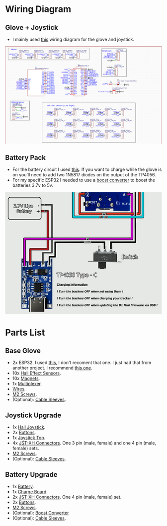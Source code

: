 # Wiring Diagram
## Glove + Joystick
* I mainly used [this](https://github.com/LucidVR/lucidgloves/wiki/Prototype-5-Wiring-Guide) wiring diagram for the glove and joystick.
<img src="https://github.com/TjadenWright/VR-Glove/blob/main/Images%20And%20Videos/GloveWiringLucas.png" alt="Glove Wiring" title="Glove Wiring" />

## Battery Pack
* For the battery circuit I used [this](https://docs.slimevr.dev/diy/tracker-schematics.html). If you want to charge while the glove is on you'll need to add two 1N5817 diodes on the output of the TP4056.
* For my specific ESP32 I needed to use a [boost converter](https://www.amazon.com/gp/product/B07L76KLRY/ref=ox_sc_act_title_3?smid=A1IU4FC9F8Y7P1&psc=1) to boost the batteries 3.7v to 5v.
<img src="https://github.com/TjadenWright/VR-Glove/blob/main/Images%20And%20Videos/ChargeCircuit.png" alt="Charge Circuit" title="Charge Circuit" />

# Parts List
## Base Glove
* 2x ESP32. I used [this](https://www.makerfabs.com/esp32-uwb-high-power-120m.html), I don't recoment that one. I just had that from another project. I recommend [this one](https://www.amazon.com/ESP-WROOM-32-Development-Microcontroller-Integrated-Compatible/dp/B0BK13HWBJ?th=1).
* 10x [Hall Effect Sensors](https://www.amazon.com/gp/aw/d/B09MSDC3GR?psc=1&ref=ppx_pop_mob_b_asin_title).
* 10x [Magnets](https://www.amazon.com/gp/aw/d/B08NZTN426?psc=1&ref=ppx_pop_mob_b_asin_title).
* 1x [Multiplexer](https://www.amazon.com/gp/aw/d/B07K7JF3HX?psc=1&ref=ppx_pop_mob_b_asin_title).
* [Wires](https://www.amazon.com/Elegoo-EL-CP-004-Multicolored-Breadboard-arduino/dp/B01EV70C78/ref=sr_1_3?dib=eyJ2IjoiMSJ9.0RNBCjSRr0tpyeak5txbX2K5iinltlK4WF-CRFcMlKtMvW06Nb1z_CeoJXYjxmhOht4G1rvVBd5kUgXwMBgdRa0bdxVvhpRpFPsEO3fUGAXOQ4Pf7VOEjBt1fcKo_t0VB8riuPT_JoUKshtJbUuy5HoAw86FT-GE27nniNswwNQ-nc3qZD5l-IadwMNiWcVmONziBtwqbRNpyNAxL9fU7EmgSi3McVjEtd0t8FrzvRU.KDiwtTP1AaA9PLRFwe6PBQrrRJLGcmzRsoZc1nj7w_M&dib_tag=se&keywords=Arduino+Wire&qid=1729963019&sr=8-3).
* [M2 Screws](https://www.amazon.com/your-orders/pop?ref=ppx_yo2dv_mob_b_pop__np_0_pp&orderId=114-8647069-4298634&lineItemId=jgsotpqpmjnsoups&shipmentId=GkJxVSkZ8&packageId=1&asin=B0B93G1H9L).
* (Optional): [Cable Sleeves](https://www.amazon.com/HERCULES-Paracord-Parachute-Black-Survival/dp/B0BD2J2DQV/ref=sr_1_9?crid=1IZN8U3271YSA&dib=eyJ2IjoiMSJ9.DJ1M9JBshmhyWnkKDqiGbRBnV9cit0cVdYRV3ALZbHBNp-ZS4NB3E6pHPcTBMIIKM5958UwUQGA37yJd9m64zb3TV7_WNADZkvij0UrRQzSgP5p9jYEyhH1um_txJjtL82mQe13NP_m9Gj5nz2c6tOA-Li_VxNpWgTyBEeIxRxS2Y3ztmbvLO5qX5vW0A5vsX3cx37NFRj25xlic2WiKtlzFBme7cabkXzOzt7c1iVrVDLtGImUmeY5w9E6NQfhbxXtoAtaLaUkUXlZm8A36Qro8NtexHkqWq2HUxGe7yBM.KF24eSUxjL8StfepP6aDEpyY9BYlwgExjSKpx6m_XOg&dib_tag=se&keywords=paracord&qid=1729963341&sprefix=paracor%2Caps%2C168&sr=8-9).


## Joystick Upgrade
* 1x [Hall Joystick](https://www.aliexpress.us/item/3256806013522128.html?spm=a2g0o.order_list.order_list_main.5.189518022KC82G&gatewayAdapt=glo2usa).
* 2x [Buttons](https://www.amazon.com/DAOKI-100Pcs-6x6x5mm-Momentary-Tactile/dp/B07X8T9D2Q/ref=sr_1_16?crid=223KZWP4V3LLQ&dib=eyJ2IjoiMSJ9.mM1hL2Wa0yy1Rlv0aRKX5FbPO8WPTWKv06JMHIpE3OJNnTvdOLzV5Gkg9cVOui3rp1QTcybEymAwUTdC03fT2D0vQNUJTSgA41VYBMr69o96SHkhyVTbHqzW7LN84rfPi0NE-qUY4l526XMdWISBBU_Sb1AmM8Vt0QQUHW4HBGKKjSEvv0evFrQSGuiXPd7pMAAvrMqv0x2jsmw6efmao3vVEzZCJixA2i8eaIoZYhQ.ZfXumC9jycFyjfJcdhznyuiRwmexbJNdo1fIgkt4X9w&dib_tag=se&keywords=buttons+electrical&qid=1729963864&sprefix=buttons+electrical%2Caps%2C152&sr=8-16).
* 1x [Joystick Top](https://www.amazon.com/Joystick-Thumbsticks-Replacement-Controller-Accessories/dp/B0C3GHDLDW/ref=sr_1_8?crid=3BU4KW9HCZLRR&dib=eyJ2IjoiMSJ9.hmEPggSrayPFENEiHrSm5XMagv_Ey41rviud2-7WzUwsiC3xj3bO7n88bt379pFo3HGeRkyUNj5hJLkTcviJlDueJWsneJJl1vNZsGdrnUrdeiNCRMVZztcpepnQWZpJshooUFwg1VHSbEGEYO8InhafIf2p0FL70L410jkDBgkaDbmj-QGr1vlqjEvi2r-LksKWQ-BEQgZ75LFXpYGSpHBkQiezesehIT034mbtjvw.Race72X_BDj9CI-0kGTXh-c8DWURifn9pNEvIkygRF0&dib_tag=se&keywords=joystick+plastic&qid=1729963973&sprefix=joystick+plastick%2Caps%2C150&sr=8-8).
* 4x [JST-XH Connectors](). One 3 pin (male, female) and one 4 pin (male, female) sets.
* [M2 Screws](https://www.amazon.com/your-orders/pop?ref=ppx_yo2dv_mob_b_pop__np_0_pp&orderId=114-8647069-4298634&lineItemId=jgsotpqpmjnsoups&shipmentId=GkJxVSkZ8&packageId=1&asin=B0B93G1H9L).
* (Optional): [Cable Sleeves](https://www.amazon.com/HERCULES-Paracord-Parachute-Black-Survival/dp/B0BD2J2DQV/ref=sr_1_9?crid=1IZN8U3271YSA&dib=eyJ2IjoiMSJ9.DJ1M9JBshmhyWnkKDqiGbRBnV9cit0cVdYRV3ALZbHBNp-ZS4NB3E6pHPcTBMIIKM5958UwUQGA37yJd9m64zb3TV7_WNADZkvij0UrRQzSgP5p9jYEyhH1um_txJjtL82mQe13NP_m9Gj5nz2c6tOA-Li_VxNpWgTyBEeIxRxS2Y3ztmbvLO5qX5vW0A5vsX3cx37NFRj25xlic2WiKtlzFBme7cabkXzOzt7c1iVrVDLtGImUmeY5w9E6NQfhbxXtoAtaLaUkUXlZm8A36Qro8NtexHkqWq2HUxGe7yBM.KF24eSUxjL8StfepP6aDEpyY9BYlwgExjSKpx6m_XOg&dib_tag=se&keywords=paracord&qid=1729963341&sprefix=paracor%2Caps%2C168&sr=8-9).

## Battery Upgrade
* 1x [Battery](https://www.amazon.com/gp/product/B078TRCNRY/ref=ox_sc_act_title_2?smid=AQ7920MIUJ04Q&psc=1).
* 1x [Charge Board](https://www.amazon.com/HiLetgo-Lithium-Battery-Charging-Protect/dp/B00LTQU2RK/ref=sr_1_4?crid=OROY54GNM43Q&dib=eyJ2IjoiMSJ9.J8XGWBajjJiBRp1o_RZ4yw5Vf3b-tK07qNYodseyXKDd8ONwuvnQ6pz7yyWHrZOyks3eO-p97UB0LqqH1eLQ4ccVuGZEUdALlYaVRUZ87Vs5E2Igwk-G5F7ry-qq7L0CquQc_wu1eLGQEuekCeTgfGEic5cdeFrVj-fYy9HFextQzuuhcgVcn_A4XJ4DQimIYyMVEXEdr-Rtz9y0trt63ivgPN6CshkGUtt2c8sDO3w.NzEbURVn7PPow5-nuaxvRNvlvvHQfc0ZHJTPxuQRUto&dib_tag=se&keywords=tp4056&qid=1729963686&sprefix=tp4056%2Caps%2C166&sr=8-4).
* 2x [JST-XH Connectors](). One 4 pin (male, female) set.
* 2x [Buttons](https://www.amazon.com/Gebildet-250VAC-Prewired-Momentary-Railway/dp/B083JWJPW5/ref=sr_1_3?crid=223KZWP4V3LLQ&dib=eyJ2IjoiMSJ9.mM1hL2Wa0yy1Rlv0aRKX5FbPO8WPTWKv06JMHIpE3OJNnTvdOLzV5Gkg9cVOui3rp1QTcybEymAwUTdC03fT2D0vQNUJTSgA41VYBMr69o96SHkhyVTbHqzW7LN84rfPi0NE-qUY4l526XMdWISBBU_Sb1AmM8Vt0QQUHW4HBGKKjSEvv0evFrQSGuiXPd7pMAAvrMqv0x2jsmw6efmao3vVEzZCJixA2i8eaIoZYhQ.ZfXumC9jycFyjfJcdhznyuiRwmexbJNdo1fIgkt4X9w&dib_tag=se&keywords=buttons+electrical&qid=1729963811&sprefix=buttons+electrical%2Caps%2C152&sr=8-3). 
* [M2 Screws](https://www.amazon.com/your-orders/pop?ref=ppx_yo2dv_mob_b_pop__np_0_pp&orderId=114-8647069-4298634&lineItemId=jgsotpqpmjnsoups&shipmentId=GkJxVSkZ8&packageId=1&asin=B0B93G1H9L).
* (Optional): [Boost Converter](https://www.amazon.com/gp/product/B07L76KLRY/ref=ox_sc_act_title_3?smid=A1IU4FC9F8Y7P1&psc=1)
* (Optional): [Cable Sleeves](https://www.amazon.com/HERCULES-Paracord-Parachute-Black-Survival/dp/B0BD2J2DQV/ref=sr_1_9?crid=1IZN8U3271YSA&dib=eyJ2IjoiMSJ9.DJ1M9JBshmhyWnkKDqiGbRBnV9cit0cVdYRV3ALZbHBNp-ZS4NB3E6pHPcTBMIIKM5958UwUQGA37yJd9m64zb3TV7_WNADZkvij0UrRQzSgP5p9jYEyhH1um_txJjtL82mQe13NP_m9Gj5nz2c6tOA-Li_VxNpWgTyBEeIxRxS2Y3ztmbvLO5qX5vW0A5vsX3cx37NFRj25xlic2WiKtlzFBme7cabkXzOzt7c1iVrVDLtGImUmeY5w9E6NQfhbxXtoAtaLaUkUXlZm8A36Qro8NtexHkqWq2HUxGe7yBM.KF24eSUxjL8StfepP6aDEpyY9BYlwgExjSKpx6m_XOg&dib_tag=se&keywords=paracord&qid=1729963341&sprefix=paracor%2Caps%2C168&sr=8-9).